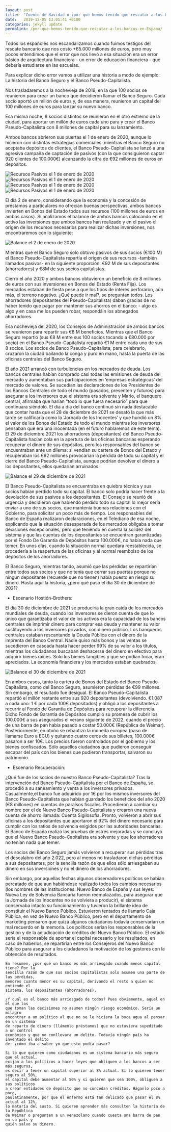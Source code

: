 ```yaml
---
layout: post
title:  "Cuento de Navidad o ¿por qué hemos tenido que rescatar a los bancos en España?"
date:   2019-12-05 13:01:41 +0100
categories: jekyll update
permalink: /por-que-hemos-tenido-que-rescatar-a-los-bancos-en-Espana/
---
```

Todos los españoles nos escandalizamos cuando fuimos testigos del rescate bancario que nos costo +65.000 millones de euros, pero muy pocos entendímos que el error que nos llevó a esa situación era un error básico de arquitectura financiera - un error de educación financiera - que debería estudiarse en las escuelas.

Para explicar dicho error vamos a utilizar una historia a modo de ejemplo: La historia del Banco Seguro y el Banco Pseudo-Capitalista.

Nos trasladaremos a la nochevieja de 2019, en la que 100 socios se reunieron para crear un banco que decidieron llamar el Banco Seguro. Cada socio aportó un millón de euros y, de esa manera, reunieron un capital del 100 millones de euros para lanzar su nuevo banco.

Esa misma noche, 8 socios distintos se reunieron en el otro extremo de la ciudad, para aportar un millón de euros cada uno para y crear el Banco Pseudo-Capitalista con 8 millones de capital para su lanzamiento.

Ambos bancos abrieron sus puertas el 1 de enero de 2020, aunque lo hicieron con distintas estrategias comerciales: mientras el Banco Seguro no aceptaba depósitos de clientes, el Banco Pseudo-Capitalista se lanzó a una agresiva campaña de captación de pasivos (con la que consiguieron captar 920 clientes de 100.000€) alcanzando la cifra de €92 millones de euros en depósitos.

<img src="/assets/images/2019/1/01012020.png" alt="Recursos Pasivos el 1 de enero de 2020">
<img src="{{site.baseurl}}/assets/images/2019/1/01012020.png" alt="Recursos Pasivos el 1 de enero de 2020">
<img src="{{site}}/assets/images/2019/1/01012020.png" alt="Recursos Pasivos el 1 de enero de 2020">
<img src="../assets/images/2019/1/01012020.png" alt="Recursos Pasivos el 1 de enero de 2020">

El día 2 de enero, considerando que la economía y la concesión de préstamos a particulares no ofrecían buenas perspectivas, ambos bancos invierten en Bonos del Estado todos sus recursos (100 millones de euros en ambos casos). Si analizamos el balance de ambos bancos colocando en el activo las inversiones que ambos bancos han realizado y en el pasivo el origen de los recursos necesarios para realizar dichas inversiones, nos encontraremos con lo siguiente:

<img src="/assets/images/2019/1/02012020.png" alt="Balance el 2 de enero de 2020">

Mientras que el Banco Seguro solo obtuvo pasivos de sus socios (€100 M) el Banco Pseudo-Capitalista repartía el origen de sus recursos -también llamados pasivos- en la siguiente proporción: €92 M de sus depositantes (ahorradores) y €8M de sus socios capitalistas.

Cierró el año 2020 y ambos bancos obtuvieron un beneficio de 8 millones de euros con sus inversiones en Bonos del Estado (Renta Fija). Los mercados estaban de fiesta pese a que los tipos de interés perforaron, aún más, el terreno negativo. ¿Qué puede ir mal?, se preguntan todos. Los ahorradores (depositantes del Pseudo-Capitalista) daban gracias de no haber tenido que pagar por mantener sus ahorros en el banco: - algo es algo y en casa me los pueden robar, respondáin los abnegados ahorradores.

Esa nochevieja del 2020, los Consejos de Administración de ambos bancos se reunieron para repartir sus €8 M beneficios. Mientras que el Banco Seguro repartió (sus €8 M entre sus 100 socios tocando a €80.000 por socio) en el Banco Pseudo-Capitalista repartió €1 M entre cada uno de sus 8 socios. Los socios de Banco Pseudo-Capitalista, para celebrarlo, cruzaron la ciudad bailando la conga y puro en mano, hasta la puerta de las oficinas centrales del Banco Seguro.

El año 2021 arrancó con turbulencias en los mercados de deuda. Los bancos centrales habían comprado casi todas las emisiones de deuda del mercado y aumentaban sus participaciones en ‘empresas estratégicas’ del mercado de valores. Se sucedían las declaraciones de los Presidentes de los Bancos Centrales de todo el mundo (pasados, presenten y futuros) para asegurar a los inversores que el sistema era solvente y Mario, el banquero central, afirmaba que harían “todo lo que fuera necesario” para que continuara siéndolo. El día a día del banco continuó sin nada destacable que contar hasta que el 28 de diciembre de 2021 se desató la que más tarde se calificaría como la ‘Jornada de los Inocentes’ y que hundió un 8% el valor de los Bonos del Estado de todo el mundo mientras los inversores pensaban que era una inocentada (en el futuro hablaremos de este tema). El 29 de diciembre 2021 los ahorradores (depositantes) del Banco Pseudo-Capitalista hacían cola en la apertura de las oficinas bancarias esperando recuperar el dinero de sus depósitos, pero los responsables del banco se encuentraban ante un dilema: si vendían su cartera de Bonos del Estado y recuperaban los €92 millones provocarían la pérdida de todo su capital y el cierre del Banco Pseudo-Capitalista, aunque podrían devolver el dinero a los depositantes, ellos quedarían arruinados.

<img src="/assets/images/2019/1/29122021.png" alt="Balance el 29 de diciembre de 2021">

El Banco Pseudo-Capitalista se encuentraba en quiebra técnica y sus socios habían perdido todo su capital. El banco solo podría hacer frente a la devolución de sus pasivos a los depositantes. El Consejo se reunió de urgencia y decidieron que habiendo perdido todo su capital lo mejor sería enviar a uno de sus socios, que mantenía buenas relaciones con el Gobierno, para solicitar un poco más de tiempo. Los responsables del Banco de España realizaron declaraciones, en el Telediario de esa noche, explicando que la situación desesperada de los mercados obligaba a tomar decisiones excepcionales, pero que teniendo en cuenta la solidez del sistema y que las cuentas de los depositantes se encuentran garantizadas por el Fondo De Garantía de Depósitos hasta 100.000€, no había nada
que temer. En unos días, cuando la situación normal quedara reestablecida, se procedería a la reapertura de las oficinas y al normal reembolso de los depósitos de los ahorradores.

El Banco Seguro, mientras tando, asumió que las pérdidas se repartirían entre todos sus socios y que no tenía que cerrar sus puertas porque no ningún depositante (recuerde que no tienen) había puesto en riesgo su dinero. Hasta aquí la historia, ¿pero qué pasó el día 30 de diciembre de 2021?

* Escenario Hostión-Brothers:

El día 30 de diciembre de 2021 se produciría la gran caída de los mercados mundiales de deuda, cuando los inversores se dieron cuenta de que lo único que garantizaba el valor de los activos era la capacidad de los bancos centrales de imprimir dinero para comprar esa deuda y mantener su valor sustituyendo a los inversores privados, con dinero público. Los banqueros centrales estaban rescantando la Deuda Pública con el dinero de la imprenta del Banco Central. Nadie quiso más bonos y las ventas se sucedieron en cascada hasta hacer perder 99% de su valor a los títulos, mientras los ciudadanos buscaban deshacerse del dinero en efectivo para adquirir bienes raíces. Solo los bienes tangibles y que se podían tocar, eran apreciados. La economía financiera y los mercados estaban quebrados,

<img src="/images/2019/1/30122021.png" alt="Balance el 30 de diciembre de 2021">

En ambos casos, tanto la cartera de Bonos del Estado del Banco Pseudo-Capitalista, como del Banco Seguro, asumieron pérdidas de €99 millones. Sin embargo, el resultado fue desigual. El Banco Pseudo-Capitalista repartió el millón restante entre sus 920 depositantes (devolviendo. €1.087 a cada uno: 1 € por cada 100€ depositados) y obligó a los depositantes a recurrir al Fondo de Garantía de Depósitos para recuperar la diferencia. Dicho Fondo de Garantía de Depósitos cumplió su promesa de cubrir los 100.000€ a sus asegurados el verano siguiente de 2022, cuando el precio de una barra de pan había pasado a costar 50.000€ (República de Weimar). Posteriormente, en otoño se rebautizo la moneda europea (paso de llamarse Euro a ECU) y quitando cuatro ceros de sus billetes, 100.000€ pasaron a ser 10€. Los precios fueron controlados por el gobierno y los bienes confiscados. Sólo aquellos ciudadnos que pudieron conseguir escapar del país con los bienes que pudieron transportar, salvaron su patrimonio.

* Escenario Recuperación:

¿Qué fue de los socios de nuestro Banco Pseudo-Capitalista? Tras la intervención del Banco Pseudo-Capitalista por el Banco de España, se procedió a su saneamiento y venta a los inversores privados. Casualmente,el banco fue adquirido por 1€ por los mismos inversores del Banco Pseudo-Capitalista que habían guardado los beneficios del año 2020 (€8 millones) en cuentas de paraísos fiscales. Procedieron a cambiar su nombre por el de Nuevo Banco Pseudo-Capitalista y crearon una nueva cuenta de ahorro llamada: Cuenta Sigilosofía. Pronto, volvieron a abrir sus oficinas a los depositantes que aportaron el 92% del dinero necesario para cumplir con los ratios de solvencia exigidos por las autoridades bancarias. El Banco de España realizó las
pruebas de estrés mejoradas y se concluyó que el Nuevo Banco Pseudo-Capitalista era solvente y que los ahorradores no tenían nada que temer.

Los socios del Banco Seguro jamás volvieron a recuperar sus pérdidas tras el descalabro del año 2.022, pero al menos no trasladaron dichas pérdidas a sus depositantes, por la sencilla razón de que ellos sólo arriesgaban su dinero en sus inversiones y no el dinero de los ahorradores.

Sin embargo, por aquellas fechas algunos observadores políticos se habían percatado de que aun habiéndose realizado todos los cambios necesarios (los nombres de las instituciones: Nuevo Banco de España y sus leyes: Nueva Ley de Solvencia Bancaria fueron reemplazados, para asegurar que la Jornada de los Inocentes no se volviera a producir), el sistema conservaba intacto su funcionamiento y tuvieron la brillante idea de constituir el Nuevo Banco Público. Estuvieron tentados de llamarlo Caja Pública, en vez de Nuevo Banco Público, pero en el departamento de marketing pensaron que quizá algunos ciudadanos todavía conservarían un mal recuerdo en la memoria. Los políticos serían los responsables de la gestión y de la adjudicación de créditos del Nuevo Banco Público. El estado sería el responsable de aportar el capital necesario y los resultados, en caso de haberlos, se repartirían entre los Consejeros del Nuevo Banco Público para asegurar a los ciudadanos la motivación de los gestores con la obtención de resultados.

    En resumen, ¿por qué un banco es más arriesgado cuando menos capital tiene? Por la
    sencilla razón de que sus socios capitalistas solo asumen una parte de las pérdidas,
    menores cuanto menor es su capital, derivando el resto a quien no entiende el
    sistema, los depositantes (ahorradores).

    ¿Y cuál es el banco más arriesgado de todos? Pues obviamente, aquel en el que los
    que toman las decisiones no asumen ningún riesgo económico. Sería un milagro
    encontrar a un político al que no se le hiciera la boca agua al pensar en un sistema
    de reparto de dinero (llámenlo préstamos) que no estuviera supeditado a un control
    económico y que no conllevara un delito. Todavía ningún país ha inventado el delito
    de: ¿cómo iba a saber yo que esto podía pasar?

    Si lo que quieren como ciudadanos es un sistema bancario más seguro que el actual,
    exijan a los políticos a hacer leyes que obliguen a los bancos a ser más seguros,
    es decir a tener un capital superior al 8% actual. Si lo quieren tener seguro al 50%,
    el capital debe aumentar al 50% y si quieren que sea 100%, obliguen a sus políticos
    a crear entidades de depósito que no concedan créditos. Háganlo poco a poco,
    paulatinamente, por que el enfermo está tan delicado que pasar el 8% actual al 12%,
    lo mataría del susto. Si quieren aprender más consulten la historia de la República
    de Weimar o pregunten a un venezolano cuando cuesta una barra de pan en su país y
    quién salvo su dinero.

